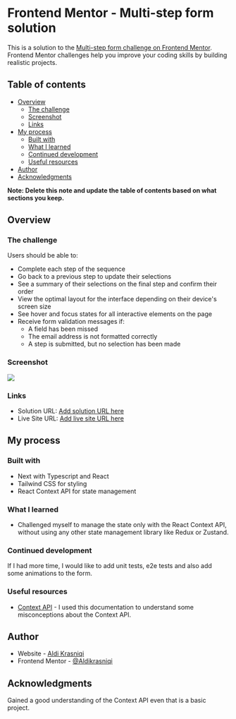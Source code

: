 # Frontend Mentor - Multi-step form solution

This is a solution to the [Multi-step form challenge on Frontend Mentor](https://www.frontendmentor.io/challenges/multistep-form-YVAnSdqQBJ). Frontend Mentor challenges help you improve your coding skills by building realistic projects.

## Table of contents

- [Overview](#overview)
  - [The challenge](#the-challenge)
  - [Screenshot](#screenshot)
  - [Links](#links)
- [My process](#my-process)
  - [Built with](#built-with)
  - [What I learned](#what-i-learned)
  - [Continued development](#continued-development)
  - [Useful resources](#useful-resources)
- [Author](#author)
- [Acknowledgments](#acknowledgments)

**Note: Delete this note and update the table of contents based on what sections you keep.**

## Overview

### The challenge

Users should be able to:

- Complete each step of the sequence
- Go back to a previous step to update their selections
- See a summary of their selections on the final step and confirm their order
- View the optimal layout for the interface depending on their device's screen size
- See hover and focus states for all interactive elements on the page
- Receive form validation messages if:
  - A field has been missed
  - The email address is not formatted correctly
  - A step is submitted, but no selection has been made

### Screenshot

![](./screenshot.jpg)

### Links

- Solution URL: [Add solution URL here](https://github.com/Aldikrasniqi/multi-step-form)
- Live Site URL: [Add live site URL here](https://multi-step-form-six-tawny-83.vercel.app/)

## My process

### Built with

- Next with Typescript and React
- Tailwind CSS for styling
- React Context API for state management

### What I learned

- Challenged myself to manage the state only with the React Context API, without using any other state management library like Redux or Zustand.

### Continued development

If I had more time, I would like to add unit tests, e2e tests and also add some animations to the form.

### Useful resources

- [Context API](https://legacy.reactjs.org/docs/context.html) - I used this documentation to understand some misconceptions about the Context API.

## Author

- Website - [Aldi Krasniqi](https://aldi-krasniqi.vercel.app/)
- Frontend Mentor - [@Aldikrasniqi](https://www.frontendmentor.io/profile/Aldikrasniqi)

## Acknowledgments

Gained a good understanding of the Context API even that is a basic project.
